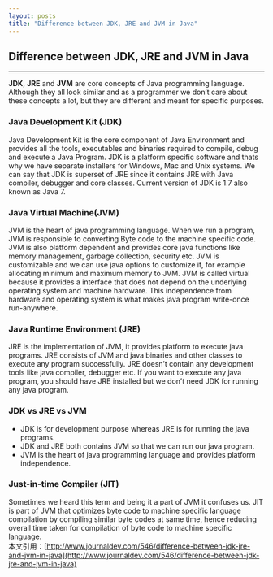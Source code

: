 ```yaml
---
layout: posts
title: "Difference between JDK, JRE and JVM in Java"
---
```


## Difference between JDK, JRE and JVM in Java
----------------------------------
**JDK**, **JRE** and **JVM** are core concepts of Java programming language. Although they all look similar and as a programmer we don’t care about these concepts a lot, but they are different and meant for specific purposes.      
### Java Development Kit (JDK)
Java Development Kit is the core component of Java Environment and provides all the tools, executables and binaries required to compile, debug and execute a Java Program. JDK is a platform specific software and thats why we have separate installers for Windows, Mac and Unix systems. We can say that JDK is superset of JRE since it contains JRE with Java compiler, debugger and core classes. Current version of JDK is 1.7 also known as Java 7.
### Java Virtual Machine(JVM)
JVM is the heart of java programming language. When we run a program, JVM is responsible to converting Byte code to the machine specific code. JVM is also platform dependent and provides core java functions like memory management, garbage collection, security etc. JVM is customizable and we can use java options to customize it, for example allocating minimum and maximum memory to JVM. JVM is called virtual because it provides a interface that does not depend on the underlying operating system and machine hardware. This independence from hardware and operating system is what makes java program write-once run-anywhere.
### Java Runtime Environment (JRE)
JRE is the implementation of JVM, it provides platform to execute java programs. JRE consists of JVM and java binaries and other classes to execute any program successfully. JRE doesn’t contain any development tools like java compiler, debugger etc. If you want to execute any java program, you should have JRE installed but we don’t need JDK for running any java program.
### JDK vs JRE vs JVM
* JDK is for development purpose whereas JRE is for running the java programs.     
* JDK and JRE both contains JVM so that we can run our java program.     
* JVM is the heart of java programming language and provides platform independence.     
### Just-in-time Compiler (JIT)
Sometimes we heard this term and being it a part of JVM it confuses us. JIT is part of JVM that optimizes byte code to machine specific language compilation by compiling similar byte codes at same time, hence reducing overall time taken for compilation of byte code to machine specific language.      
本文引用：[http://www.journaldev.com/546/difference-between-jdk-jre-and-jvm-in-java](http://www.journaldev.com/546/difference-between-jdk-jre-and-jvm-in-java)